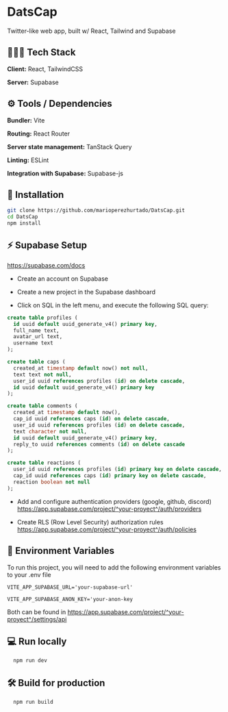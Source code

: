 
# DatsCap
Twitter-like web app, built w/ React, Tailwind and Supabase



## 🧑🏻‍💻 Tech Stack

**Client:** React, TailwindCSS

**Server:** Supabase


## ⚙️ Tools / Dependencies

**Bundler:** Vite

**Routing:** React Router

**Server state management:** TanStack Query

**Linting:** ESLint

**Integration with Supabase:** Supabase-js
## 🚀 Installation

```bash
git clone https://github.com/marioperezhurtado/DatsCap.git
cd DatsCap
npm install
```
    
## ⚡ Supabase Setup

https://supabase.com/docs

- Create an account on Supabase

- Create a new project in the Supabase dashboard

- Click on SQL in the left menu, and execute the following SQL query:

```sql
create table profiles (
  id uuid default uuid_generate_v4() primary key,
  full_name text,
  avatar_url text,
  username text
);

create table caps (
  created_at timestamp default now() not null,
  text text not null,
  user_id uuid references profiles (id) on delete cascade,
  id uuid default uuid_generate_v4() primary key
);

create table comments (
  created_at timestamp default now(),
  cap_id uuid references caps (id) on delete cascade,
  user_id uuid references profiles (id) on delete cascade,
  text character not null,
  id uuid default uuid_generate_v4() primary key,
  reply_to uuid references comments (id) on delete cascade
);

create table reactions (
  user_id uuid references profiles (id) primary key on delete cascade,
  cap_id uuid references caps (id) primary key on delete cascade,
  reaction boolean not null
);
```

- Add and configure authentication providers (google, github, discord)
    https://app.supabase.com/project/^your-proyect^/auth/providers

- Create RLS (Row Level Security) authorization rules  
    https://app.supabase.com/project/^your-proyect^/auth/policies

## 💬 Environment Variables

To run this project, you will need to add the following environment variables to your .env file

`VITE_APP_SUPABASE_URL='your-supabase-url'`

`VITE_APP_SUPABASE_ANON_KEY='your-anon-key`

Both can be found in https://app.supabase.com/project/^your-proyect^/settings/api
## 💻 Run locally

```bash
  npm run dev
```


## 🛠️ Build for production

```bash
  npm run build
```

